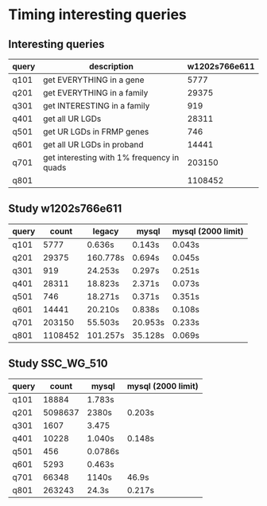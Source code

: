 # Timing interesting queries

## Interesting queries


|query   | description                                | w1202s766e611 |
|--------|--------------------------------------------|---------------|
|q101    | get EVERYTHING in a gene                   |   5777        |
|q201    | get EVERYTHING in a family                 |   29375       |
|q301    | get INTERESTING in a family                |   919         |
|q401    | get all UR LGDs                            |   28311       |
|q501    | get UR LGDs in FRMP genes                  |   746         |
|q601    | get all UR LGDs in proband                 |   14441       |
|q701    | get interesting with 1% frequency in quads |   203150      |
|q801    |                                            |   1108452     |


## Study w1202s766e611

|query | count  | legacy   |  mysql  | mysql (2000 limit)|
|------|--------|----------|---------|-------------------|
|q101  | 5777   | 0.636s   | 0.143s  | 0.043s            |
|q201  | 29375  | 160.778s | 0.694s  | 0.045s            |
|q301  | 919    | 24.253s  | 0.297s  | 0.251s            |
|q401  | 28311  | 18.823s  | 2.371s  | 0.073s            |
|q501  | 746    | 18.271s  | 0.371s  | 0.351s            |
|q601  | 14441  | 20.210s  | 0.838s  | 0.108s            |
|q701  | 203150 | 55.503s  | 20.953s | 0.233s            |
|q801  | 1108452| 101.257s | 35.128s | 0.069s            |


## Study SSC_WG_510

|query | count   |  mysql  | mysql (2000 limit)|
|------|---------|---------|-------------------|
|q101  | 18884   | 1.783s  |                   |
|q201  | 5098637 | 2380s   | 0.203s            |
|q301  | 1607    | 3.475   |                   |
|q401  | 10228   | 1.040s  | 0.148s            |
|q501  | 456     | 0.0786s |                   |
|q601  | 5293    | 0.463s  |                   |
|q701  | 66348   | 1140s   | 46.9s             |
|q801  | 263243  | 24.3s   | 0.217s            |
